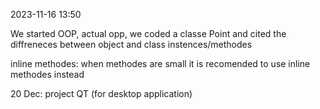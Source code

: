 2023-11-16 13:50

We started OOP, actual opp, we coded a classe Point and cited the diffreneces 
between object and class instences/methodes

inline methodes:
  when methodes are small it is recomended to use inline methodes instead


20 Dec: project QT (for desktop application)
